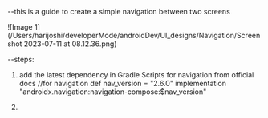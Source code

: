 --this is a guide to create a simple navigation between two screens

![Image 1](/Users/harijoshi/developerMode/androidDev/UI_designs/Navigation/Screenshot 2023-07-11 at 08.12.36.png)


--steps:
1. add the latest dependency in Gradle Scripts for navigation from official docs
   //for navigation
   def nav_version = "2.6.0"
   implementation "androidx.navigation:navigation-compose:$nav_version"

2. 